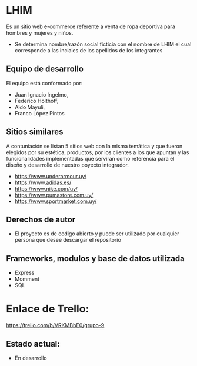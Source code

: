 # LHIM
Es un sitio web e-commerce referente a venta de ropa deportiva para hombres y mujeres y niños.
- Se determina nombre/razón social ficticia con el nombre de LHIM el cual corresponde a las inciales de los apellidos de los integrantes

## Equipo de desarrollo
El equipo está conformado por:
- Juan Ignacio Ingelmo,
- Federico Holthoff,
- Aldo Mayuli,
- Franco López Pintos

## Sitios similares
A contuniación se listan 5 sitios web con la misma temática y que fueron elegidos por su estética, productos, por los clientes a los que apuntan y las funcionalidades implementadas que servirán como referencia para el diseño y desarrollo de nuestro poyecto integrador.
- https://www.underarmour.uy/
- https://www.adidas.es/
- https://www.nike.com/uy/
- https://www.pumastore.com.uy/
- https://www.sportmarket.com.uy/

## Derechos de autor
- El proyecto es de codigo abierto y puede ser utilizado por cualquier persona que desee descargar el repositorio

## Frameworks, modulos y base de datos utilizada
- Express
- Momment
- SQL

# Enlace de Trello:  
https://trello.com/b/VRKMBbE0/grupo-9

## Estado actual:
- En desarrollo


